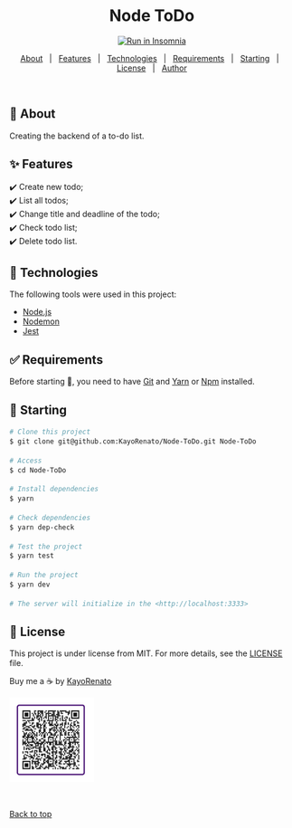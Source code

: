 <h1 align="center">Node ToDo</h1>

<p align="center">
  <a href="https://insomnia.rest/run/?label=Node%20API&uri=https%3A%2F%2Fraw.githubusercontent.com%2FKayoRenato%2FNode-ToDo%2Fmain%2FInsomnia_API.json" target="_blank"><img src="https://insomnia.rest/images/run.svg" alt="Run in Insomnia"></a>
</p>

<p align="center">
  <a href="#dart-about">About</a> &#xa0; | &#xa0; 
  <a href="#sparkles-features">Features</a> &#xa0; | &#xa0;
  <a href="#rocket-technologies">Technologies</a> &#xa0; | &#xa0;
  <a href="#white_check_mark-requirements">Requirements</a> &#xa0; | &#xa0;
  <a href="#checkered_flag-starting">Starting</a> &#xa0; | &#xa0;
  <a href="#memo-license">License</a> &#xa0; | &#xa0;
  <a href="https://github.com/https:&#x2F;&#x2F;github.com&#x2F;KayoRenato" target="_blank">Author</a>
</p>

<br>

## :dart: About ##

Creating the backend of a to-do list.

## :sparkles: Features ##

:heavy_check_mark: Create new todo;\
:heavy_check_mark: List all todos;\
:heavy_check_mark: Change title and deadline of the todo;\
:heavy_check_mark: Check todo list;\
:heavy_check_mark: Delete todo list.

## :rocket: Technologies ##

The following tools were used in this project:
- [Node.js](https://nodejs.org/en/)
- [Nodemon](https://nodemon.io/)
- [Jest](https://jestjs.io/)

## :white_check_mark: Requirements ##

Before starting :checkered_flag:, you need to have [Git](https://git-scm.com) and [Yarn](https://yarnpkg.com/) or [Npm](https://www.npmjs.com/) installed.

## :checkered_flag: Starting ##

```bash
# Clone this project
$ git clone git@github.com:KayoRenato/Node-ToDo.git Node-ToDo 

# Access
$ cd Node-ToDo

# Install dependencies
$ yarn

# Check dependencies
$ yarn dep-check

# Test the project
$ yarn test

# Run the project
$ yarn dev

# The server will initialize in the <http://localhost:3333>
```

## :memo: License ##

This project is under license from MIT. For more details, see the [LICENSE](License.md) file.

Buy me a :coffee: by <a href="https://www.linkedin.com/in/kayo-renato/" target="_blank">KayoRenato</a>

<img src="img/buy_coffee.jpg" alt="buy me a coffee" width="150" height="150">

&#xa0;

<a href="#top">Back to top</a>
